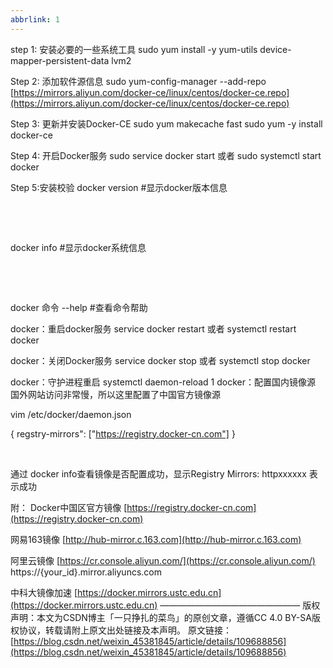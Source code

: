 ```yaml
---
abbrlink: 1
---
```

step 1: 安装必要的一些系统工具
sudo yum install -y yum-utils device-mapper-persistent-data lvm2
​

Step 2: 添加软件源信息
sudo yum-config-manager --add-repo [https://mirrors.aliyun.com/docker-ce/linux/centos/docker-ce.repo](https://mirrors.aliyun.com/docker-ce/linux/centos/docker-ce.repo)
​

Step 3: 更新并安装Docker-CE
sudo yum makecache fast
sudo yum -y install docker-ce


Step 4: 开启Docker服务
sudo service docker start
或者
sudo systemctl start docker


Step 5:安装校验
docker version  	  #显示docker版本信息
​

​

​

docker info #显示docker系统信息
​

​

​

docker 命令 --help  	#查看命令帮助
​

docker：重启docker服务
 service docker restart
或者
systemctl restart docker 


docker：关闭Docker服务
service docker stop 
或者
systemctl stop docker


docker：守护进程重启
systemctl daemon-reload
1
docker：配置国内镜像源
国外网站访问非常慢，所以这里配置了中国官方镜像源
​

 vim /etc/docker/daemon.json
​

{
  regstry-mirrors": ["https://registry.docker-cn.com"]
}  


​

通过 docker info查看镜像是否配置成功，显示Registry Mirrors:
httpxxxxxx
表示成功
​

附：
Docker中国区官方镜像
[https://registry.docker-cn.com](https://registry.docker-cn.com)
​

网易163镜像
[http://hub-mirror.c.163.com](http://hub-mirror.c.163.com)
​

阿里云镜像
[https://cr.console.aliyun.com/](https://cr.console.aliyun.com/)
https://{your_id}.mirror.aliyuncs.com
​

中科大镜像加速
[https://docker.mirrors.ustc.edu.cn](https://docker.mirrors.ustc.edu.cn)
————————————————
版权声明：本文为CSDN博主「一只挣扎的菜鸟」的原创文章，遵循CC 4.0 BY-SA版权协议，转载请附上原文出处链接及本声明。
原文链接：[https://blog.csdn.net/weixin_45381845/article/details/109688856](https://blog.csdn.net/weixin_45381845/article/details/109688856)

